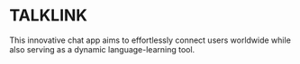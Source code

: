# TALKLINK
This innovative chat app aims to effortlessly connect users worldwide while also serving as a dynamic language-learning tool.
